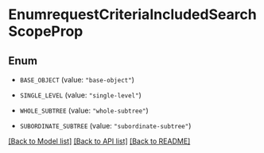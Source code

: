 # EnumrequestCriteriaIncludedSearchScopeProp

## Enum


* `BASE_OBJECT` (value: `"base-object"`)

* `SINGLE_LEVEL` (value: `"single-level"`)

* `WHOLE_SUBTREE` (value: `"whole-subtree"`)

* `SUBORDINATE_SUBTREE` (value: `"subordinate-subtree"`)


[[Back to Model list]](../README.md#documentation-for-models) [[Back to API list]](../README.md#documentation-for-api-endpoints) [[Back to README]](../README.md)


